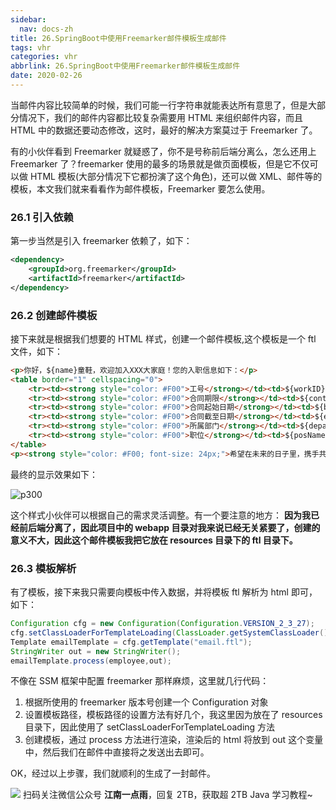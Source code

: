 ```yaml
---
sidebar:
  nav: docs-zh
title: 26.SpringBoot中使用Freemarker邮件模板生成邮件
tags: vhr
categories: vhr
abbrlink: 26.SpringBoot中使用Freemarker邮件模板生成邮件
date: 2020-02-26
---
```



当邮件内容比较简单的时候，我们可能一行字符串就能表达所有意思了，但是大部分情况下，我们的邮件内容都比较复杂需要用 HTML 来组织邮件内容，而且 HTML 中的数据还要动态修改，这时，最好的解决方案莫过于 Freemarker 了。

有的小伙伴看到 Freemarker 就疑惑了，你不是号称前后端分离么，怎么还用上 Freemarker 了？freemarker 使用的最多的场景就是做页面模板，但是它不仅可以做 HTML 模板(大部分情况下它都扮演了这个角色)，还可以做 XML、邮件等的模板，本文我们就来看看作为邮件模板，Freemarker 要怎么使用。

### 26.1 引入依赖

第一步当然是引入 freemarker 依赖了，如下：

```xml
<dependency>
    <groupId>org.freemarker</groupId>
    <artifactId>freemarker</artifactId>
</dependency>
```

### 26.2 创建邮件模板

接下来就是根据我们想要的 HTML 样式，创建一个邮件模板,这个模板是一个 ftl 文件，如下：

```html
<p>你好，${name}童鞋，欢迎加入XXX大家庭！您的入职信息如下：</p>
<table border="1" cellspacing="0">
    <tr><td><strong style="color: #F00">工号</strong></td><td>${workID}</td></tr>
    <tr><td><strong style="color: #F00">合同期限</strong></td><td>${contractTerm}年</td></tr>
    <tr><td><strong style="color: #F00">合同起始日期</strong></td><td>${beginContract?string("yyyy-MM-dd")}</td></tr>
    <tr><td><strong style="color: #F00">合同截至日期</strong></td><td>${endContract?string("yyyy-MM-dd")}</td></tr>
    <tr><td><strong style="color: #F00">所属部门</strong></td><td>${departmentName}</td></tr>
    <tr><td><strong style="color: #F00">职位</strong></td><td>${posName}</td></tr>
</table>
<p><strong style="color: #F00; font-size: 24px;">希望在未来的日子里，携手共进!</strong></p>
```

最终的显示效果如下：

![p300](http://img.itboyhub.com/2020/04/vhr/p300.png)

这个样式小伙伴可以根据自己的需求灵活调整。有一个要注意的地方： **因为我已经前后端分离了，因此项目中的 webapp 目录对我来说已经无关紧要了，创建的意义不大，因此这个邮件模板我把它放在 resources 目录下的 ftl 目录下。**

### 26.3 模板解析

有了模板，接下来我只需要向模板中传入数据，并将模板 ftl 解析为 html 即可，如下：

```java
Configuration cfg = new Configuration(Configuration.VERSION_2_3_27);
cfg.setClassLoaderForTemplateLoading(ClassLoader.getSystemClassLoader(),"ftl");
Template emailTemplate = cfg.getTemplate("email.ftl");
StringWriter out = new StringWriter();
emailTemplate.process(employee,out);
```

不像在 SSM 框架中配置 freemarker 那样麻烦，这里就几行代码：

1. 根据所使用的 freemarker 版本号创建一个 Configuration 对象
2. 设置模板路径，模板路径的设置方法有好几个，我这里因为放在了 resources 目录下，因此使用了 setClassLoaderForTemplateLoading 方法
3. 创建模板，通过 process 方法进行渲染，渲染后的 html 将放到 out 这个变量中，然后我们在邮件中直接将之发送出去即可。

OK，经过以上步骤，我们就顺利的生成了一封邮件。


![](http://img.itboyhub.com//2020/04/vhr/weixin.jpg)
扫码关注微信公众号 **江南一点雨**，回复 2TB，获取超 2TB Java 学习教程~

